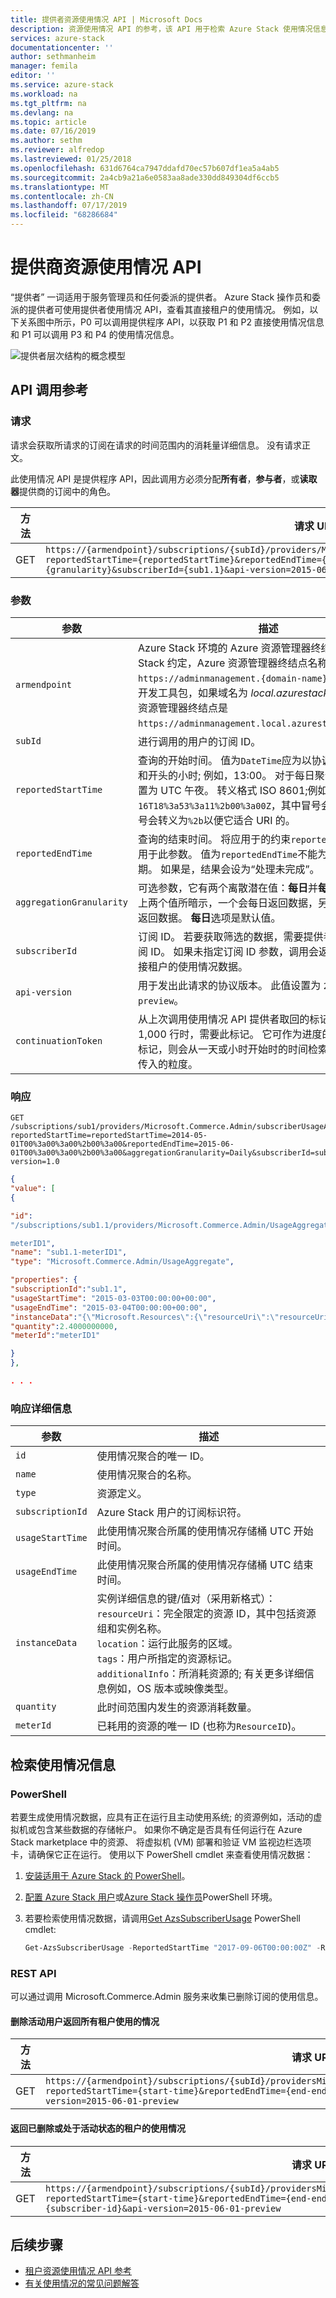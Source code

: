 ```yaml
---
title: 提供者资源使用情况 API | Microsoft Docs
description: 资源使用情况 API 的参考，该 API 用于检索 Azure Stack 使用情况信息
services: azure-stack
documentationcenter: ''
author: sethmanheim
manager: femila
editor: ''
ms.service: azure-stack
ms.workload: na
ms.tgt_pltfrm: na
ms.devlang: na
ms.topic: article
ms.date: 07/16/2019
ms.author: sethm
ms.reviewer: alfredop
ms.lastreviewed: 01/25/2018
ms.openlocfilehash: 631d6764ca7947ddafd70ec57b607df1ea5a4ab5
ms.sourcegitcommit: 2a4cb9a21a6e0583aa8ade330dd849304df6ccb5
ms.translationtype: MT
ms.contentlocale: zh-CN
ms.lasthandoff: 07/17/2019
ms.locfileid: "68286684"
---
```

# <a name="provider-resource-usage-api"></a>提供商资源使用情况 API

“提供者”  一词适用于服务管理员和任何委派的提供者。 Azure Stack 操作员和委派的提供者可使用提供者使用情况 API，查看其直接租户的使用情况。 例如，以下关系图中所示，P0 可以调用提供程序 API，以获取 P1 和 P2 直接使用情况信息和 P1 可以调用 P3 和 P4 的使用情况信息。

![提供者层次结构的概念模型](media/azure-stack-provider-resource-api/image1.png)

## <a name="api-call-reference"></a>API 调用参考

### <a name="request"></a>请求

请求会获取所请求的订阅在请求的时间范围内的消耗量详细信息。 没有请求正文。

此使用情况 API 是提供程序 API，因此调用方必须分配**所有者**，**参与者**，或**读取器**提供商的订阅中的角色。

| 方法 | 请求 URI |
| --- | --- |
| GET |`https://{armendpoint}/subscriptions/{subId}/providers/Microsoft.Commerce.Admin/subscriberUsageAggregates?reportedStartTime={reportedStartTime}&reportedEndTime={reportedEndTime}&aggregationGranularity={granularity}&subscriberId={sub1.1}&api-version=2015-06-01-preview&continuationToken={token-value}` |

### <a name="arguments"></a>参数

| 参数 | 描述 |
| --- | --- |
| `armendpoint` |Azure Stack 环境的 Azure 资源管理器终结点。 按 Azure Stack 约定，Azure 资源管理器终结点名称的格式为 `https://adminmanagement.{domain-name}`。 例如，对于开发工具包，如果域名为 *local.azurestack.external*，则资源管理器终结点是 `https://adminmanagement.local.azurestack.external`。 |
| `subId` |进行调用的用户的订阅 ID。 |
| `reportedStartTime` |查询的开始时间。 值为`DateTime`应为以协调世界时 (UTC) 和开头的小时; 例如，13:00。 对于每日聚合，请将此值设置为 UTC 午夜。 转义格式 ISO 8601;例如， `2015-06-16T18%3a53%3a11%2b00%3a00Z`，其中冒号会转义为`%3a`和加号会转义为`%2b`以便它适合 URI 的。 |
| `reportedEndTime` |查询的结束时间。 将应用于的约束`reportedStartTime`也适用于此参数。 值为`reportedEndTime`不能为在将来或当前日期。 如果是，结果会设为“处理未完成”。 |
| `aggregationGranularity` |可选参数，它有两个离散潜在值：**每日**并**每小时**。 如同以上两个值所暗示，一个会每日返回数据，另一个则会每小时返回数据。 **每日**选项是默认值。 |
| `subscriberId` |订阅 ID。 若要获取筛选的数据，需要提供者直接租户的订阅 ID。 如果未指定订阅 ID 参数，调用会返回所有提供者直接租户的使用情况数据。 |
| `api-version` |用于发出此请求的协议版本。 此值设置为 `2015-06-01-preview`。 |
| `continuationToken` |从上次调用使用情况 API 提供者取回的标记。 响应大于 1,000 行时，需要此标记。 它可作为进度的书签。 若无此标记，则会从一天或小时开始时的时间检索数据，取决于所传入的粒度。 |

### <a name="response"></a>响应

```http
GET
/subscriptions/sub1/providers/Microsoft.Commerce.Admin/subscriberUsageAggregates?reportedStartTime=reportedStartTime=2014-05-01T00%3a00%3a00%2b00%3a00&reportedEndTime=2015-06-01T00%3a00%3a00%2b00%3a00&aggregationGranularity=Daily&subscriberId=sub1.1&api-version=1.0
```

```json
{
"value": [
{

"id":
"/subscriptions/sub1.1/providers/Microsoft.Commerce.Admin/UsageAggregate/sub1.1-

meterID1",
"name": "sub1.1-meterID1",
"type": "Microsoft.Commerce.Admin/UsageAggregate",

"properties": {
"subscriptionId":"sub1.1",
"usageStartTime": "2015-03-03T00:00:00+00:00",
"usageEndTime": "2015-03-04T00:00:00+00:00",
"instanceData":"{\"Microsoft.Resources\":{\"resourceUri\":\"resourceUri1\",\"location\":\"Alaska\",\"tags\":null,\"additionalInfo\":null}}",
"quantity":2.4000000000,
"meterId":"meterID1"

}
},

. . .
```

### <a name="response-details"></a>响应详细信息

| 参数 | 描述 |
| --- | --- |
|`id` |使用情况聚合的唯一 ID。 |
|`name` |使用情况聚合的名称。 |
|`type` |资源定义。 |
|`subscriptionId` |Azure Stack 用户的订阅标识符。 |
|`usageStartTime`|此使用情况聚合所属的使用情况存储桶 UTC 开始时间。|
|`usageEndTime`|此使用情况聚合所属的使用情况存储桶 UTC 结束时间。 |
|`instanceData` |实例详细信息的键/值对（采用新格式）：<br> `resourceUri`：完全限定的资源 ID，其中包括资源组和实例名称。 <br> `location`：运行此服务的区域。 <br> `tags`：用户所指定的资源标记。 <br> `additionalInfo`：所消耗资源的; 有关更多详细信息例如，OS 版本或映像类型。 |
|`quantity`|此时间范围内发生的资源消耗数量。 |
|`meterId` |已耗用的资源的唯一 ID (也称为`ResourceID`)。 |

## <a name="retrieve-usage-information"></a>检索使用情况信息

### <a name="powershell"></a>PowerShell

若要生成使用情况数据，应具有正在运行且主动使用系统; 的资源例如，活动的虚拟机或包含某些数据的存储帐户。 如果你不确定是否具有任何运行在 Azure Stack marketplace 中的资源、 将虚拟机 (VM) 部署和验证 VM 监视边栏选项卡，请确保它正在运行。 使用以下 PowerShell cmdlet 来查看使用情况数据：

1. [安装适用于 Azure Stack 的 PowerShell](azure-stack-powershell-install.md)。
2. [配置 Azure Stack 用户](../user/azure-stack-powershell-configure-user.md)或[Azure Stack 操作员](azure-stack-powershell-configure-admin.md)PowerShell 环境。
3. 若要检索使用情况数据，请调用[Get AzsSubscriberUsage](/powershell/module/azs.commerce.admin/get-azssubscriberusage) PowerShell cmdlet:

   ```powershell
   Get-AzsSubscriberUsage -ReportedStartTime "2017-09-06T00:00:00Z" -ReportedEndTime "2017-09-07T00:00:00Z"
   ```

### <a name="rest-api"></a>REST API

可以通过调用 Microsoft.Commerce.Admin 服务来收集已删除订阅的使用信息。

#### <a name="return-all-tenant-usage-for-deleted-for-active-users"></a>删除活动用户返回所有租户使用的情况

| 方法 | 请求 URI |
| --- | --- |
| GET | `https://{armendpoint}/subscriptions/{subId}/providersMicrosoft.Commerce.Admin/subscriberUsageAggregates?reportedStartTime={start-time}&reportedEndTime={end-endtime}&aggregationGranularity=Hourly&api-version=2015-06-01-preview` |

#### <a name="return-usage-for-deleted-or-active-tenant"></a>返回已删除或处于活动状态的租户的使用情况

| 方法 | 请求 URI |
| --- | --- |
| GET |`https://{armendpoint}/subscriptions/{subId}/providersMicrosoft.Commerce.Admin/subscriberUsageAggregates?reportedStartTime={start-time}&reportedEndTime={end-endtime}&aggregationGranularity=Hourly&subscriberId={subscriber-id}&api-version=2015-06-01-preview` |

## <a name="next-steps"></a>后续步骤

- [租户资源使用情况 API 参考](azure-stack-tenant-resource-usage-api.md)
- [有关使用情况的常见问题解答](azure-stack-usage-related-faq.md)
